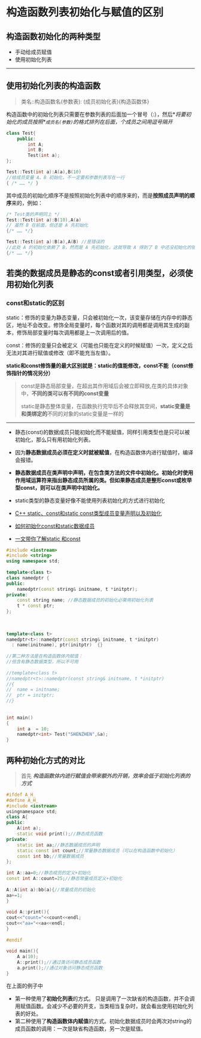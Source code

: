 # 构造函数列表初始化与赋值的区别

## 构造函数初始化的两种类型

- 手动给成员赋值
- 使用初始化列表

---

## 使用初始化列表的构造函数

> 类名::构造函数名(参数表): (成员初始化表){构造函数体}

构造函数中的初始化列表只需要在参数列表的后面加一个冒号（:），然后**将要初始化的成员按照*`成员名(参数)`*的格式排列在后面，个成员之间用逗号隔开**

```cpp
class Test{
	public:
		int A;
		int B;
		Test(int a);
};

Test::Test(int a):A(a),B(10) 
//给成员变量 A、B 初始化，不一定要和参数列表写在一行
{ /* …… */ }
```

其中成员的初始化顺序不是按照初始化列表中的顺序来的，而是**按照成员声明的顺序**来的，例如：

```cpp
/* Test类的声明同上 */
Test::Test(int a):B(10),A(a) 
// 虽然 B 在前面，但还是 A 先初始化
{/* …… */}

Test::Test(int a):B(a),A(B) //是错误的
//此处 A 的初始化依赖了 B，然而是 A 先初始化，这就导致 A 得到了 B 中还没初始化的错误内容
{/* …… */}
```

## 若类的数据成员是静态的const或者引用类型，必须使用初始化列表

### const和static的区别

static：修饰的变量为静态变量，只会被初始化一次，该变量存储在内存中的静态区，地址不会改变。修饰全局变量时，每个函数对其的调用都是调用其生成的副本，修饰局部变量时每次调用都是上一次调用后的值。

const：修饰的变量只会被定义（可能也只能在定义的时候赋值）一次，定义之后无法对其进行赋值或修改（即不能充当左值）。

**static和const修饰量的最大区别就是：static的值能修改，const不能（const修饰指针的情况另分）**

> const是静态局部变量，在超出其作用域后会被立即释放,在类的具体对象中，**不同的类可以有不同的const变量**
>
> static是静态整体变量，在函数执行完毕后不会释放其空间，**static变量是和类绑定的**不同的对象的static变量是一样的
> 

---

- 静态(const)的数据成员只能初始化而不能赋值，同样引用类型也是只可以被初始化，那么只有用初始化列表。

- 因为**静态数据成员必须在定义时就被赋值**，在构造函数体内进行赋值时，编译会报错。

- **静态数据成员在类声明中声明，在包含类方法的文件中初始化。初始化时使用作用域运算符来指出静态成员所属的类。但如果静态成员是整形const或枚举型const，则可以在类声明中初始化。**

- static类型的静态变量好像不能使用列表初始化的方式进行初始化

- [C++ static、const和static const类型成员变量声明以及初始化](https://blog.csdn.net/tobefxz/article/details/14109697)

- [如何初始化const和static数据成员](https://blog.csdn.net/weixin_41469381/article/details/88855872)

- [一文带你了解static 和const](https://zhuanlan.zhihu.com/p/141113043)



```cpp
#include <iostream>  
#include <string>  
using namespace std;  
  
template<class t>  
class namedptr {  
public:  
    namedptr(const string& initname, t *initptr);  
private:  
    const string name; //静态数据成员的初始化必需用初始化列表  
    t * const ptr;  
};  
  
  
  
template<class t>  
namedptr<t>::namedptr(const string& initname, t *initptr)
  : name(initname), ptr(initptr)  {}  
  
//第二种方法是在构造函数体内赋值：  
//但含有静态数据类型，所以不可用
  
//template<class t>  
//namedptr<t>::namedptr(const string& initname, t *initptr)  
//{  
//  name = initname;  
//  ptr = initptr;  
//}  
  
  
int main()  
{  
    int a  = 10;  
    namedptr<int> Test("SHENZHEN",&a);  
}  
```

## 两种初始化方式的对比

> 首先 ***构造函数体内进行赋值会带来额外的开销，效率会低于初始化列表的方式***

```cpp
#ifdef A_H_
#define A_H_
#include <iostream>
usingnamespace std;
class A{
public:
	A(int a);
	static void print();//静态成员函数
private:
	static int aa;//静态数据成员的声明
	static const int count;//常量静态数据成员（可以在构造函数中初始化）
	const int bb;//常量数据成员
};
 
int A::aa=0;//静态成员的定义+初始化
const int A::count=25;//静态常量成员定义+初始化
 
A::A(int a):bb(a){//常量成员的初始化
aa+=1;
}
 
void A::print(){
cout<<"count="<<count<<endl;
cout<<"aa="<<aa<<endl;
}
 
#endif
 
void main(){
	A a(10);
	A::print();//通过类访问静态成员函数
	a.print();//通过对象访问静态成员函数
}
```

在上面的例子中

- 第一种使用了**初始化列表**的方式。 只是调用了一次缺省的构造函数，并不会调用赋值函数。会减少不必要的开支，当类相当复杂时，就会看出使用初始化列表的好处。
- 第二种使用了**构造函数体内赋值**的方式。初始化数据成员时会两次对string的成员函数的调用：一次是缺省构造函数，另一次是赋值。